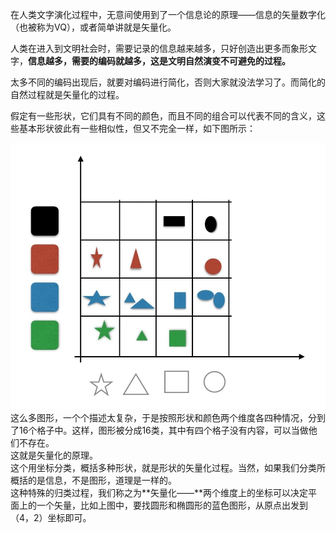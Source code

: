 在人类文字演化过程中，无意间使用到了一个信息论的原理——信息的矢量数字化（也被称为VQ），或者简单讲就是矢量化。

人类在进入到文明社会时，需要记录的信息越来越多，只好创造出更多而象形文字，**信息越多，需要的编码就越多，这是文明自然演变不可避免的过程。**

太多不同的编码出现后，就要对编码进行简化，否则大家就没法学习了。而简化的自然过程就是矢量化的过程。

假定有一些形状，它们具有不同的颜色，而且不同的组合可以代表不同的含义，这些基本形状彼此有一些相似性，但又不完全一样，如下图所示：

![](/de-dao/wu-519b-xin-xi-lun/images/1.jpg)  
这么多图形，一个个描述太复杂，于是按照形状和颜色两个维度各四种情况，分到了16个格子中。这样，图形被分成16类，其中有四个格子没有内容，可以当做他们不存在。  
这就是矢量化的原理。  
这个用坐标分类，概括多种形状，就是形状的矢量化过程。当然，如果我们分类所概括的是信息，不是图形，道理是一样的。  
这种特殊的归类过程，我们称之为**矢量化——**两个维度上的坐标可以决定平面上的一个矢量，比如上图中，要找圆形和椭圆形的蓝色图形，从原点出发到（4，2）坐标即可。



